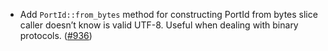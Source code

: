- Add `PortId::from_bytes` method for constructing PortId from bytes
  slice caller doesn’t know is valid UTF-8.  Useful when dealing with
  binary protocols.  ([\#936](https://github.com/cosmos/ibc-rs/pull/936))
